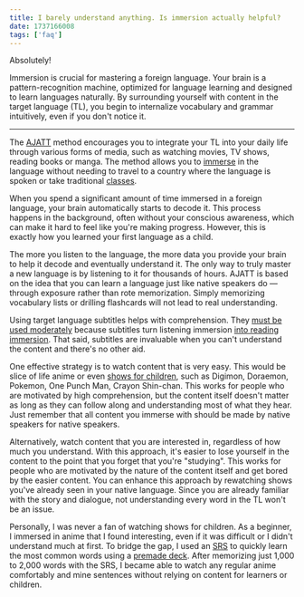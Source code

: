 ```yaml
---
title: I barely understand anything. Is immersion actually helpful?
date: 1737166008
tags: ['faq']
---
```


Absolutely!

Immersion is crucial for mastering a foreign language.
Your brain is a pattern-recognition machine,
optimized for language learning
and designed to learn languages naturally.
By surrounding yourself with content in the target language (TL),
you begin to internalize vocabulary and grammar intuitively,
even if you don't notice it.

****

The [AJATT](whats-ajatt.html)
method encourages you to integrate your TL into your daily life
through various forms of media,
such as watching movies, TV shows, reading books or manga.
The method allows you to [immerse](whats-immersion.html) in the language
without needing to travel to a country where the language is spoken
or take traditional [classes](classes.html).

When you spend a significant amount of time immersed in a foreign language,
your brain automatically starts to decode it.
This process happens in the background,
often without your conscious awareness,
which can make it hard to feel like you're making progress.
However,
this is exactly how you learned your first language as a child.

The more you listen to the language,
the more data you provide your brain
to help it decode and eventually understand it.
The only way to truly master a new language is by listening to it for thousands of hours.
AJATT is based on the idea that you can learn a language just like native speakers do
&mdash; through exposure rather than rote memorization.
Simply memorizing vocabulary lists or drilling flashcards
will not lead to real understanding.

Using target language subtitles helps with comprehension.
They [must be used moderately](is-it-harmful-to-always-have-tl-subtitles-on.html)
because subtitles turn listening immersion
[into reading immersion](is-watching-anime-with-jp-subtitles-considered-as-reading.html).
That said,
subtitles are invaluable when you can't understand the content
and there's no other aid.

One effective strategy is to watch content that is very easy.
This would be slice of life anime
or even [shows for children](https://myanimelist.net/anime/genre/15/Kids),
such as Digimon, Doraemon, Pokemon, One Punch Man, Crayon Shin-chan.
This works for people who are motivated by high comprehension,
but the content itself doesn't matter
as long as they can follow along and understanding most of what they hear.
Just remember that all content you immerse with should be made
by native speakers for native speakers.

Alternatively,
watch content that you are interested in,
regardless of how much you understand.
With this approach,
it's easier to lose yourself in the content to the point that
you forget that you're "studying".
This works for people who are motivated by the nature of the content itself
and get bored by the easier content.
You can enhance this approach
by rewatching shows you've already seen in your native language.
Since you are already familiar with the story and dialogue,
not understanding every word in the TL won't be an issue.

Personally,
I was never a fan of watching shows for children.
As a beginner,
I immersed in anime that I found interesting,
even if it was difficult or I didn't understand much at first.
To bridge the gap,
I used an [SRS](spaced-repetition.html)
to quickly learn the most common words using a [premade deck](jp1k-anki-deck.html).
After memorizing just 1,000 to 2,000 words with the SRS,
I became able to watch any regular anime comfortably and mine sentences
without relying on content for learners or children.
